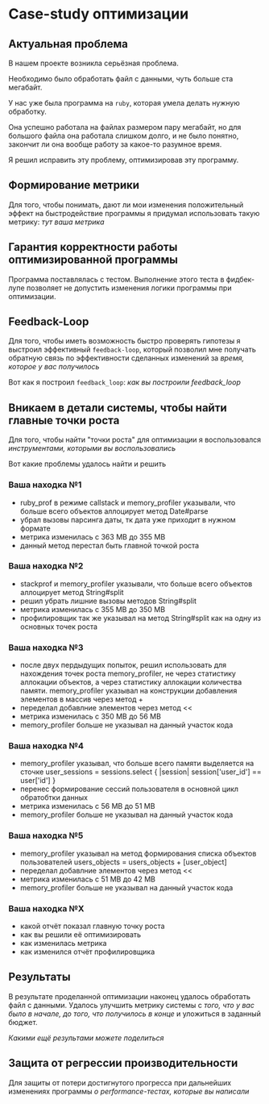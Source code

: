 # Case-study оптимизации

## Актуальная проблема
В нашем проекте возникла серьёзная проблема.

Необходимо было обработать файл с данными, чуть больше ста мегабайт.

У нас уже была программа на `ruby`, которая умела делать нужную обработку.

Она успешно работала на файлах размером пару мегабайт, но для большого файла она работала слишком долго, и не было понятно, закончит ли она вообще работу за какое-то разумное время.

Я решил исправить эту проблему, оптимизировав эту программу.

## Формирование метрики
Для того, чтобы понимать, дают ли мои изменения положительный эффект на быстродействие программы я придумал использовать такую метрику: *тут ваша метрика*

## Гарантия корректности работы оптимизированной программы
Программа поставлялась с тестом. Выполнение этого теста в фидбек-лупе позволяет не допустить изменения логики программы при оптимизации.

## Feedback-Loop
Для того, чтобы иметь возможность быстро проверять гипотезы я выстроил эффективный `feedback-loop`, который позволил мне получать обратную связь по эффективности сделанных изменений за *время, которое у вас получилось*

Вот как я построил `feedback_loop`: *как вы построили feedback_loop*

## Вникаем в детали системы, чтобы найти главные точки роста
Для того, чтобы найти "точки роста" для оптимизации я воспользовался *инструментами, которыми вы воспользовались*

Вот какие проблемы удалось найти и решить

### Ваша находка №1
- ruby_prof в режиме callstack и memory_profiler указывали, что больше всего объектов аллоцирует метод Date#parse
- убрал вызовы парсинга даты, тк дата уже приходит в нужном формате
- метрика изменилась с 363 MB до 355 MB
- данный метод перестал быть главной точкой роста

### Ваша находка №2
- stackprof и memory_profiler указывали, что больше всего объектов аллоцирует метод String#split
- решил убрать лишние вызовы методов String#split
- метрика изменилась с 355 MB до 350 MB
- профилировщик так же указывал на метод String#split как на одну из основных точек роста

### Ваша находка №3
- после двух пердыдущих попыток, решил использовать для нахождения точек роста memory_profiler, не через статистику аллокации объектов, а через статистику аллокации количества памяти. memory_profiler указывал на конструкции добавления элементов в массив через метод +  
- переделал добавлние элементов через метод << 
- метрика изменилась с 350 MB до 56 MB
- memory_profiler больше не указывал на данный участок кода

### Ваша находка №4
- memory_profiler указывал, что больше всего памяти выделяется на сточке user_sessions = sessions.select { |session| session['user_id'] == user['id'] }
- перенес формирование сессий пользователя в основной цикл обратобтки данных
- метрика изменилась с 56 MB до 51 MB
- memory_profiler больше не указывал на данный участок кода

### Ваша находка №5
- memory_profiler указывал на метод формирования списка объектов пользователей users_objects = users_objects + [user_object]
- переделал добавлние элементов через метод <<
- метрика изменилась с 51 MB до 42 MB
- memory_profiler больше не указывал на данный участок кода

### Ваша находка №X
- какой отчёт показал главную точку роста
- как вы решили её оптимизировать
- как изменилась метрика
- как изменился отчёт профилировщика

## Результаты
В результате проделанной оптимизации наконец удалось обработать файл с данными.
Удалось улучшить метрику системы с *того, что у вас было в начале, до того, что получилось в конце* и уложиться в заданный бюджет.

*Какими ещё результами можете поделиться*

## Защита от регрессии производительности
Для защиты от потери достигнутого прогресса при дальнейших изменениях программы *о performance-тестах, которые вы написали*
